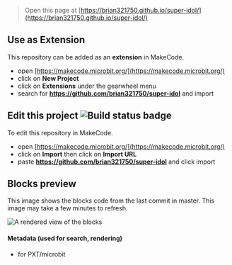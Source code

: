 
> Open this page at [https://brian321750.github.io/super-idol/](https://brian321750.github.io/super-idol/)

## Use as Extension

This repository can be added as an **extension** in MakeCode.

* open [https://makecode.microbit.org/](https://makecode.microbit.org/)
* click on **New Project**
* click on **Extensions** under the gearwheel menu
* search for **https://github.com/brian321750/super-idol** and import

## Edit this project ![Build status badge](https://github.com/brian321750/super-idol/workflows/MakeCode/badge.svg)

To edit this repository in MakeCode.

* open [https://makecode.microbit.org/](https://makecode.microbit.org/)
* click on **Import** then click on **Import URL**
* paste **https://github.com/brian321750/super-idol** and click import

## Blocks preview

This image shows the blocks code from the last commit in master.
This image may take a few minutes to refresh.

![A rendered view of the blocks](https://github.com/brian321750/super-idol/raw/master/.github/makecode/blocks.png)

#### Metadata (used for search, rendering)

* for PXT/microbit
<script src="https://makecode.com/gh-pages-embed.js"></script><script>makeCodeRender("{{ site.makecode.home_url }}", "{{ site.github.owner_name }}/{{ site.github.repository_name }}");</script>
